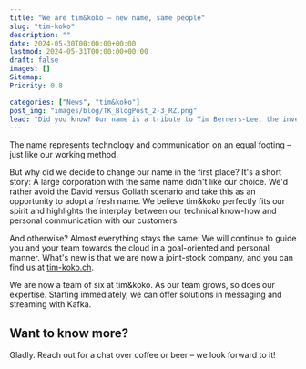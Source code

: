 ```yaml
---
title: "We are tim&koko – new name, same people"
slug: "tim-koko"
description: ""
date: 2024-05-30T00:00:00+00:00
lastmod: 2024-05-31T00:00:00+00:00
draft: false
images: []
Sitemap:
Priority: 0.8

categories: ["News", "tim&koko"]
post_img: "images/blog/TK_BlogPost_2-3_RZ.png"
lead: "Did you know? Our name is a tribute to Tim Berners-Lee, the inventor of the World Wide Web, and Koko, the female gorilla who effortlessly communicated in sign language."
---
```


The name represents technology and communication on an equal footing – just like our working method.

But why did we decide to change our name in the first place? It's a short story: A large corporation with the same name didn't like our choice. We'd rather avoid the David versus Goliath scenario and take this as an opportunity to adopt a fresh name. We believe tim&koko perfectly fits our spirit and highlights the interplay between our technical know-how and personal communication with our customers.

And otherwise? Almost everything stays the same: We will continue to guide you and your team towards the cloud in a goal-oriented and personal manner. What's new is that we are now a joint-stock company, and you can find us at [tim-koko.ch](https://tim-koko.ch).

We are now a team of six at tim&koko. As our team grows, so does our expertise. Starting immediately, we can offer solutions in messaging and streaming with Kafka.

## Want to know more?

Gladly. Reach out for a chat over coffee or beer – we look forward to it!
